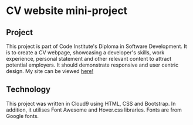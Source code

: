 # CV website mini-project
## Project
This project is part of Code Institute's Diploma in Software Development.
It is to create a CV webpage, showcasing a developer's skills, work experience,
personal statement and other relevant content to attract potential employers.
It should demonstrate responsive and user centric design.
My site can be viewed <a href="https://kmaaallen.github.io/UCD-resume/">here!</a>
## Technology
This project was written in Cloud9 using HTML, CSS and Bootstrap.
In addition, it utilises Font Awesome and Hover.css libraries.
Fonts are from Google fonts.
